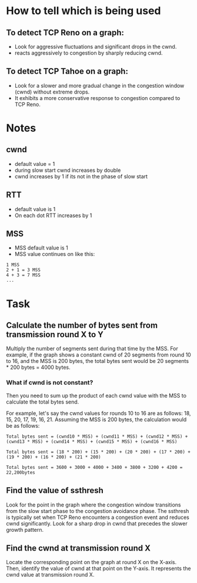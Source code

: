 
# How to tell which is being used
## To detect TCP Reno on a graph:
* Look for aggressive fluctuations and significant drops in the cwnd.
* reacts aggressively to congestion by sharply reducing cwnd.

## To detect TCP Tahoe on a graph:
* Look for a slower and more gradual change in the congestion window (cwnd) without extreme drops.
* It exhibits a more conservative response to congestion compared to TCP Reno.

# Notes
## cwnd
* default value = 1
* during slow start cwnd increases by double 
* cwnd increases by 1 if its not in the phase of slow start

## RTT
* default value is 1
* On each dot RTT increases by 1

## MSS
* MSS default value is 1
* MSS value continues on like this:
```
1 MSS
2 + 1 = 3 MSS
4 + 3 = 7 MSS
...
```

# Task

## Calculate the number of bytes sent from transmission round X to Y

Multiply the number of segments sent during that time by the MSS. 
For example, if the graph shows a constant cwnd of 20 segments from round 10 to 16, and the MSS is 200 bytes, the total bytes sent would be 20 segments * 200 bytes = 4000 bytes.

### What if cwnd is not constant?
Then you need to sum up the product of each cwnd value with the MSS to calculate the total bytes send.

For example, let's say the cwnd values for rounds 10 to 16 are as follows: 18, 15, 20, 17, 19, 16, 21. Assuming the MSS is 200 bytes, the calculation would be as follows:

```
Total bytes sent = (cwnd10 * MSS) + (cwnd11 * MSS) + (cwnd12 * MSS) + (cwnd13 * MSS) + (cwnd14 * MSS) + (cwnd15 * MSS) + (cwnd16 * MSS)
```

```
Total bytes sent = (18 * 200) + (15 * 200) + (20 * 200) + (17 * 200) + (19 * 200) + (16 * 200) + (21 * 200)
```

```
Total bytes sent = 3600 + 3000 + 4000 + 3400 + 3800 + 3200 + 4200 = 22,200bytes
```

## Find the value of ssthresh

Look for the point in the graph where the congestion window transitions from the slow start phase to the congestion avoidance phase.
The ssthresh is typically set when TCP Reno encounters a congestion event and reduces cwnd significantly. Look for a sharp drop in cwnd that precedes the slower growth pattern.

## Find the cwnd at transmission round X
Locate the corresponding point on the graph at round X on the X-axis. Then, identify the value of cwnd at that point on the Y-axis.
It represents the cwnd value at transmission round X.